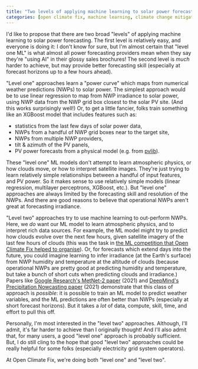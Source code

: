 ```yaml
---
title: "Two levels of applying machine learning to solar power forecasting"
categories: [open climate fix, machine learning, climate change mitigation, software engineering]
---
```


I'd like to propose that there are two broad "levels" of applying machine learning to solar power forecasting. 
The first level is relatively easy, and everyone is doing it: I don't know for sure, but I'm almost certain that 
"level one ML" is what almost all power forecasting providers mean when they say they're "using AI"
in their glossy sales brochures! The second level is _much_ harder to achieve, but may provide 
better forecasting skill (especially at forecast horizons up to a few hours ahead).

"Level one" approaches learn a "power curve" which maps from numerical weather predictions (NWPs)
to solar power. The simplest approach would be to use linear regression to map from NWP irradiance to solar power, 
using NWP data from the NWP grid box closest to the solar PV site. (And this works surprisingly well!)
Or, to get a little fancier, folks train something like an XGBoost model that includes features such as:

* statistics from the last few days of solar power data, 
* NWPs from a handful of NWP grid boxes near to the target site, 
* NWPs from multiple NWP providers, 
* tilt & azimuth of the PV panels, 
* PV power forecasts from a physical model (e.g. from [pvlib](https://pvlib-python.readthedocs.io/en/stable/)).

These "level one" ML models don't attempt to learn atmospheric physics, or how clouds move, or how to interpret satellite images.
They're just trying to learn relatively simple relationships between a handful of input features, and PV power.
So it makes sense to use relatively simple models (linear regression, multilayer perceptrons, XGBoost, etc.).
But "level one" approaches are always limited by the forecasting skill and resolution of the NWPs.
And there are good reasons to believe that operational NWPs aren't great at forecasting irradiance.

"Level two" approaches try to use machine learning to out-perform NWPs.
Here, we _do_ want our ML model to learn atmospheric physics, and to interpret rich data sources.
For example, the ML model might try to predict how clouds evolve over the next few hours, 
given satellite imagery of the last few hours of clouds (this was the task in
[the ML competition that Open Climate Fix helped to organise](https://twitter.com/OpenClimateFix/status/1509510989213020160)). Or, for forecasts which extend days
into the future, you could imagine learning to infer irradiance (at the Earth's surface)
from NWP humidity and temperature at the altitude of clouds (because operational NWPs are pretty good at predicting humidity and temperature, 
but take a bunch of short cuts when predicting clouds and irradiance.)
Papers like [Google Research's MetNet-2 paper](https://ai.googleblog.com/2021/11/metnet-2-deep-learning-for-12-hour.html) (2021)
and [DeepMind's Precipitation Nowcasting paper](https://www.deepmind.com/blog/nowcasting-the-next-hour-of-rain) (2021)
demonstrate that this class of approach is _possible_: it is possible to train an ML model to predict weather variables, 
and the ML predictions are often better than NWPs (especially at short forecast horizons).
But it takes a _lot_ of data, compute, skill, time, and effort to pull this off.

Personally, I'm most interested in the "level two" approaches. Although, I'll admit, it's far harder to achieve than I originally thought!
And I'll also admit that, for many users, a good "level one" approach is probably sufficient. But, I do still cling to the hope that good "level two"
approaches could be really helpful for some folks (especially electricity grid system operators).

At Open Climate Fix, we're doing both "level one" and "level two".
